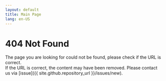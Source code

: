 ```yaml
---
layout: default
title: Main Page
lang: en-US
---
```

# 404 Not Found
The page you are looking for could not be found, please check if the URL is correct.  
If the URL is correct, the content may have been removed.
Please contact us via [issue]({{ site.github.repository_url }}/issues/new).